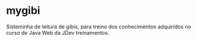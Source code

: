 # mygibi
Sisteminha de leitura de gibis, para treino dos conhecimentos adquiridos no curso de Java Web da JDev treinamentos.
